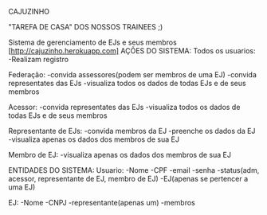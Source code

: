 CAJUZINHO

"TAREFA DE CASA" DOS NOSSOS TRAINEES ;)

Sistema de gerenciamento de EJs e seus membros
[http://cajuzinho.herokuapp.com]
AÇÕES DO SISTEMA:
  Todos os usuarios:
    -Realizam registro

  Federação:
    -convida assessores(podem ser membros de uma EJ)
    -convida representates das EJs
    -visualiza todos os dados de todas EJs e de seus membros

  Acessor:
    -convida representates das EJs
    -visualiza todos os dados de todas EJs e de seus membros

  Representante de EJs:
    -convida membros da EJ
    -preenche os dados da EJ
    -visualiza apenas os dados dos membros de sua EJ

  Membro de EJ:
    -visualiza apenas os dados dos membros de sua EJ

ENTIDADES DO SISTEMA:
  Usuario:
    -Nome
    -CPF
    -email
    -senha
    -status(adm, acessor, representante de EJ, membro de EJ)
    -EJ(apenas se pertencer a uma EJ)

  EJ:
    -Nome
    -CNPJ
    -representante(apenas um)
    -membros
